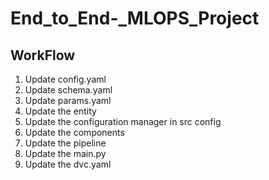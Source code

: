 # End_to_End-_MLOPS_Project

## WorkFlow

1. Update config.yaml
2. Update schema.yaml
3. Update params.yaml
4. Update the  entity
5. Update the configuration manager in src config
6. Update the components
7. Update the pipeline
8. Update the main.py
9. Update the dvc.yaml